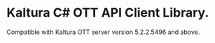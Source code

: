 # Kaltura C# OTT API Client Library.
Compatible with Kaltura OTT server version 5.2.2.5496 and above.
